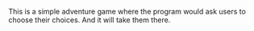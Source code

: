 This is a simple adventure game where the program would ask users to choose their choices. And it will take them there.
